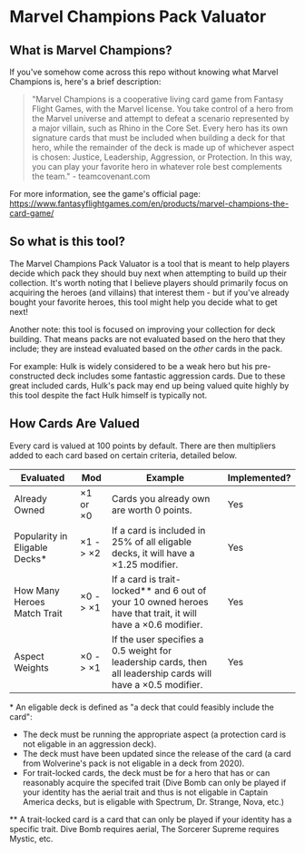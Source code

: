 # Marvel Champions Pack Valuator

## What is Marvel Champions?

If you've somehow come across this repo without knowing what Marvel Champions is, here's a brief description:

> "Marvel Champions is a cooperative living card game from Fantasy Flight Games, with the Marvel license. You take control of a hero from the Marvel universe and attempt to defeat a scenario represented by a major villain, such as Rhino in the Core Set. Every hero has its own signature cards that must be included when building a deck for that hero, while the remainder of the deck is made up of whichever aspect is chosen: Justice, Leadership, Aggression, or Protection. In this way, you can play your favorite hero in whatever role best complements the team." - teamcovenant.com

For more information, see the game's official page: https://www.fantasyflightgames.com/en/products/marvel-champions-the-card-game/

## So what is this tool?

The Marvel Champions Pack Valuator is a tool that is meant to help players decide which pack they should buy next when attempting to build up their collection. It's worth noting that I believe players should primarily focus on acquiring the heroes (and villains) that interest them - but if you've already bought your favorite heroes, this tool might help you decide what to get next!

Another note: this tool is focused on improving your collection for deck building. That means packs are not evaluated based on the hero that they include; they are instead evaluated based on the *other* cards in the pack. 

For example: Hulk is widely considered to be a weak hero but his pre-constructed deck includes some fantastic aggression cards. Due to these great included cards, Hulk's pack may end up being valued quite highly by this tool despite the fact Hulk himself is typically not.

## How Cards Are Valued

Every card is valued at 100 points by default. There are then multipliers added to each card based on certain criteria, detailed below.

| Evaluated | Mod | Example | Implemented? |
| --- | --- | --- | --- |
| Already Owned | ×1 or ×0 | Cards you already own are worth 0 points. | Yes |
| Popularity in Eligable Decks* | ×1 -> ×2 | If a card is included in 25% of all eligable decks, it will have a ×1.25 modifier. | Yes |
| How Many Heroes Match Trait | ×0 -> ×1 | If a card is trait-locked** and 6 out of your 10 owned heroes have that trait, it will have a ×0.6 modifier. | Yes |
| Aspect Weights | ×0 -> ×1 | If the user specifies a 0.5 weight for leadership cards, then all leadership cards will have a ×0.5 modifier. | Yes |

\* An eligable deck is defined as "a deck that could feasibly include the card":
- The deck must be running the appropriate aspect (a protection card is not eligable in an aggression deck).
- The deck must have been updated since the release of the card (a card from Wolverine's pack is not eligable in a deck from 2020).
- For trait-locked cards, the deck must be for a hero that has or can reasonably acquire the specifed trait (Dive Bomb can only be played if your identity has the aerial trait and thus is not eligable in Captain America decks, but is eligable with Spectrum, Dr. Strange, Nova, etc.)

\*\* A trait-locked card is a card that can only be played if your identity has a specific trait. Dive Bomb requires aerial, The Sorcerer Supreme requires Mystic, etc.